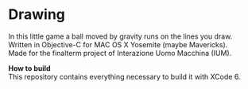 # Drawing
In this little game a ball moved by gravity runs on the lines you draw.  
Written in Objective-C for MAC OS X Yosemite (maybe Mavericks).  
Made for the finalterm project of Interazione Uomo Macchina (IUM).  

**How to build**  
This repository contains everything necessary to build it with XCode 6.
